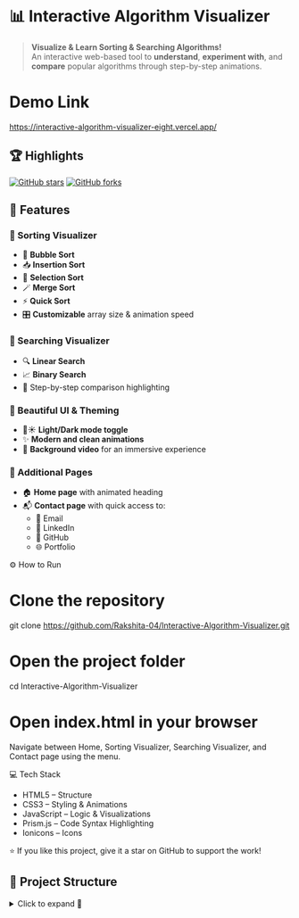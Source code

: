 # 📊 Interactive Algorithm Visualizer

> **Visualize & Learn Sorting & Searching Algorithms!**   
An interactive web-based tool to **understand**, **experiment with**, and **compare** popular algorithms through step-by-step animations.

# Demo Link
https://interactive-algorithm-visualizer-eight.vercel.app/

## 🏆 Highlights
[![GitHub stars](https://img.shields.io/github/stars/Rakshita-04/Interactive-Algorithm-Visualizer?style=flat&color=yellow)](https://github.com/Rakshita-04/Interactive-Algorithm-Visualizer/stargazers)
[![GitHub forks](https://img.shields.io/github/forks/Rakshita-04/Interactive-Algorithm-Visualizer?style=flat&color=orange)](https://github.com/Rakshita-04/Interactive-Algorithm-Visualizer/network)

## 🚀 Features

### 🔹 Sorting Visualizer
- 🫧 **Bubble Sort**
- 📥 **Insertion Sort**
- 📌 **Selection Sort**
- 🪄 **Merge Sort**
- ⚡ **Quick Sort**
- 🎛 **Customizable** array size & animation speed

### 🔹 Searching Visualizer
- 🔍 **Linear Search**
- 📈 **Binary Search**
- 🧩 Step-by-step comparison highlighting

### 🎨 Beautiful UI & Theming
- 🌙☀️ **Light/Dark mode toggle**
- ✨ **Modern and clean animations**
- 🎥 **Background video** for an immersive experience

### 📄 Additional Pages
- 🏠 **Home page** with animated heading
- 📬 **Contact page** with quick access to:
  - 📧 Email
  - 💼 LinkedIn
  - 🐙 GitHub
  - 🌐 Portfolio

⚙️ How to Run
# Clone the repository
git clone https://github.com/Rakshita-04/Interactive-Algorithm-Visualizer.git
# Open the project folder
cd Interactive-Algorithm-Visualizer
# Open index.html in your browser
Navigate between Home, Sorting Visualizer, Searching Visualizer, and Contact page using the menu.

💻 Tech Stack

- HTML5 – Structure
- CSS3 – Styling & Animations
- JavaScript – Logic & Visualizations
- Prism.js – Code Syntax Highlighting
- Ionicons – Icons

⭐ If you like this project, give it a star on GitHub to support the work!


## 📂 Project Structure
<details>
<summary>Click to expand 📁</summary>
  
```plaintext
Interactive-Algorithm-Visualizer
│
├── Contact/
│   ├── contact.html
│   └── contact.css
│
├── Searching/
│   ├── Binary.js
│   ├── Linear.js
│   ├── prism.js
│   ├── prism.css
│   ├── searching.css
│   ├── searching.html
│   └── searching.js
│
├── Sorting/
│   ├── bubble.js
│   ├── insertion.js
│   ├── selection.js
│   ├── merge.js
│   ├── quick.js
│   ├── prism.css
│   ├── prism.js
│   ├── sorting.html
│   ├── sorting.css
│   └── sorting.js
│
├── index.html
├── style.css
├── mask(1).jpg
├── sv-removebg-preview.png
├── upper-gradient.svg
└── video.mp4

</details>```


